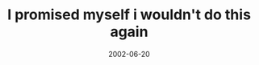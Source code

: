 ---
layout: base.njk
title : 'I promised myself i wouldn&#39;t do this again' 
view_title : 'I promised myself i wouldn&#39;t do this again' 
year : '2002' 
date : '2002-06-20' 
img_file : '/drawing/ipromisedmyselfiwouldntthis.png' 
html_file : 'ipromised' 
next_html : 'wheredidthisboxcomefrom.html' 
year_order : '121' 
permalink : "title/{{html_file}}.html"
---